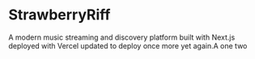 # StrawberryRiff

A modern music streaming and discovery platform built with Next.js
deployed with Vercel
updated to deploy
once more
yet again.A
one
two

